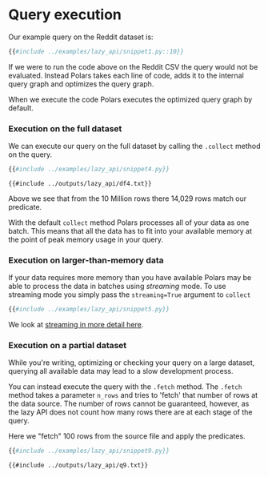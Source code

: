 # Query execution

Our example query on the Reddit dataset is:

```python
{{#include ../examples/lazy_api/snippet1.py::10}}
```

If we were to run the code above on the Reddit CSV the query would not be evaluated. Instead Polars takes each line of code, adds it to the internal query graph and optimizes the query graph.

When we execute the code Polars executes the optimized query graph by default.

### Execution on the full dataset

We can execute our query on the full dataset by calling the `.collect` method on the query.

```python
{{#include ../examples/lazy_api/snippet4.py}}
```

```text
{{#include ../outputs/lazy_api/df4.txt}}
```

Above we see that from the 10 Million rows there 14,029 rows match our predicate.

With the default `collect` method Polars processes all of your data as one batch. This means that all the data has to fit into your available memory at the point of peak memory usage in your query.

### Execution on larger-than-memory data

If your data requires more memory than you have available Polars may be able to process the data in batches using *streaming* mode. To use streaming mode you simply pass the `streaming=True` argument to `collect`

```python
{{#include ../examples/lazy_api/snippet5.py}}
```

We look at [streaming in more detail here](streaming.md).

### Execution on a partial dataset

While you're writing, optimizing or checking your query on a large dataset, querying all available data may lead to a slow development process.

You can instead execute the query with the `.fetch` method. The `.fetch` method takes a parameter `n_rows` and tries to 'fetch' that number of rows at the data source. The number of rows cannot be guaranteed, however, as the lazy API does not count how many rows there are at each stage of the query.

Here we "fetch" 100 rows from the source file and apply the predicates.

```python
{{#include ../examples/lazy_api/snippet9.py}}
```

```text
{{#include ../outputs/lazy_api/q9.txt}}
```
